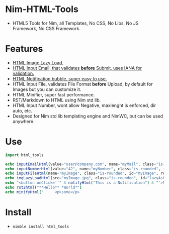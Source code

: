 # Nim-HTML-Tools

- HTML5 Tools for Nim, all Templates, No CSS, No Libs, No JS Framework, No CSS Framework.


# Features

- [HTML Image Lazy Load.](https://codepen.io/FilipVitas/pen/pQBYQd)
- [HTML Input Email, that validates **before** Submit, uses IANA for validation.](https://coliff.github.io/html5-email-regex)
- [HTML Notification bubble, super easy to use.](https://user-images.githubusercontent.com/1189414/54497190-708cfd00-48d6-11e9-9812-7ac7542c294e.png)
- HTML Input File, validates File Format **before** Upload, by default for Images but you can customize it.
- HTML Minifier, super fast performance.
- RST/Markdown to HTML using Nim std lib.
- HTML Input Number, wont allow Negative, maxlenght is enforced, dir auto, etc.
- Designed for Nim std lib templating engine and NimWC, but can be used anywhere.


# Use

```nim
import html_tools

echo inputEmailHtml(value="user@company.com", name="myMail", class="is-rounded", id="myMail", placeholder="Email", required=true)
echo inputNumberHtml(value="42", name="myNumber", class="is-rounded", id="myNumber", placeholder="Integer", required=true)
echo inputFileHtml(name="myImage", class="is-rounded", id="myImage", required=true)
echo imgLazyLoadHtml(src="myImage.jpg", class="is-rounded", id="lazyAsHell")
echo "<button onClick=''" & notifyHtml("This is a Notification") & "'>Notification</button>"
echo rst2html("**Hello** *World*")
echo minifyHtml("     <p>some</p>                                                  <b>HTML</b>     ") # Minifies when -d:release
```


# Install

- `nimble install html_tools`
